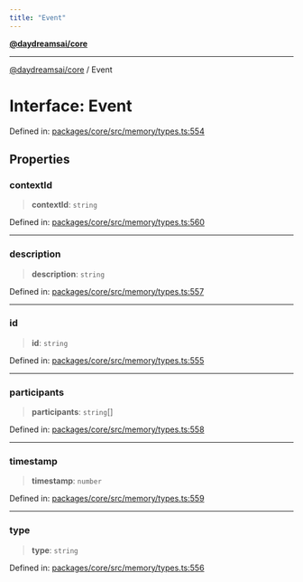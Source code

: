 ```yaml
---
title: "Event"
---
```


[**@daydreamsai/core**](./api-reference.md)

***

[@daydreamsai/core](./api-reference.md) / Event

# Interface: Event

Defined in: [packages/core/src/memory/types.ts:554](https://github.com/dojoengine/daydreams/blob/877d54c3d7a1ffa2e1fe799ae3402216c969af05/packages/core/src/memory/types.ts#L554)

## Properties

### contextId

> **contextId**: `string`

Defined in: [packages/core/src/memory/types.ts:560](https://github.com/dojoengine/daydreams/blob/877d54c3d7a1ffa2e1fe799ae3402216c969af05/packages/core/src/memory/types.ts#L560)

***

### description

> **description**: `string`

Defined in: [packages/core/src/memory/types.ts:557](https://github.com/dojoengine/daydreams/blob/877d54c3d7a1ffa2e1fe799ae3402216c969af05/packages/core/src/memory/types.ts#L557)

***

### id

> **id**: `string`

Defined in: [packages/core/src/memory/types.ts:555](https://github.com/dojoengine/daydreams/blob/877d54c3d7a1ffa2e1fe799ae3402216c969af05/packages/core/src/memory/types.ts#L555)

***

### participants

> **participants**: `string`[]

Defined in: [packages/core/src/memory/types.ts:558](https://github.com/dojoengine/daydreams/blob/877d54c3d7a1ffa2e1fe799ae3402216c969af05/packages/core/src/memory/types.ts#L558)

***

### timestamp

> **timestamp**: `number`

Defined in: [packages/core/src/memory/types.ts:559](https://github.com/dojoengine/daydreams/blob/877d54c3d7a1ffa2e1fe799ae3402216c969af05/packages/core/src/memory/types.ts#L559)

***

### type

> **type**: `string`

Defined in: [packages/core/src/memory/types.ts:556](https://github.com/dojoengine/daydreams/blob/877d54c3d7a1ffa2e1fe799ae3402216c969af05/packages/core/src/memory/types.ts#L556)
